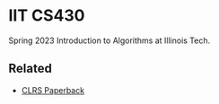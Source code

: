 # IIT CS430

Spring 2023 Introduction to Algorithms at Illinois Tech.

## Related

- [CLRS Paperback](https://github.com/hendraanggrian/CLRS-Paperback/)
